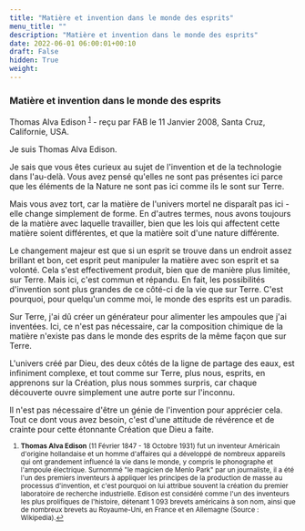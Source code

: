 ```yaml
---
title: "Matière et invention dans le monde des esprits"
menu_title: ""
description: "Matière et invention dans le monde des esprits"
date: 2022-06-01 06:00:01+00:10
draft: False
hidden: True
weight:
---
```

### Matière et invention dans le monde des esprits

Thomas Alva Edison <sup id="a1">[1](#f1)</sup> - reçu par FAB le 11 Janvier 2008, Santa Cruz, Californie, USA.

Je suis Thomas Alva Edison.

Je sais que vous êtes curieux au sujet de l'invention et de la technologie dans l'au-delà. Vous avez pensé qu'elles ne sont pas présentes ici parce que les éléments de la Nature ne sont pas ici comme ils le sont sur Terre.

Mais vous avez tort, car la matière de l'univers mortel ne disparaît pas ici - elle change simplement de forme. En d'autres termes, nous avons toujours de la matière avec laquelle travailler, bien que les lois qui affectent cette matière soient différentes, et que la matière soit d'une nature différente.

Le changement majeur est que si un esprit se trouve dans un endroit assez brillant et bon, cet esprit peut manipuler la matière avec son esprit et sa volonté. Cela s'est effectivement produit, bien que de manière plus limitée, sur Terre. Mais ici, c'est commun et répandu. En fait, les possibilités d'invention sont plus grandes de ce côté-ci de la vie que sur Terre. C'est pourquoi, pour quelqu'un comme moi, le monde des esprits est un paradis.

Sur Terre, j'ai dû créer un générateur pour alimenter les ampoules que j'ai inventées. Ici, ce n'est pas nécessaire, car la composition chimique de la matière n'existe pas dans le monde des esprits de la même façon que sur Terre.

L'univers créé par Dieu, des deux côtés de la ligne de partage des eaux, est infiniment complexe, et tout comme sur Terre, plus nous, esprits, en apprenons sur la Création, plus nous sommes surpris, car chaque découverte ouvre simplement une autre porte sur l'inconnu.

Il n'est pas nécessaire d'être un génie de l'invention pour apprécier cela. Tout ce dont vous avez besoin, c'est d'une attitude de révérence et de crainte pour cette étonnante Création que Dieu a faite.
<small>

1. <large id="f1"> **Thomas Alva Edison** (11 Février 1847 - 18 Octobre 1931) fut un inventeur Américain d'origine hollandaise et un homme d'affaires qui a développé de nombreux appareils qui ont grandement influencé la vie dans le monde, y compris le phonographe et l'ampoule électrique. Surnommé "le magicien de Menlo Park" par un journaliste, il a été l'un des premiers inventeurs à appliquer les principes de la production de masse au processus d'invention, et c'est pourquoi on lui attribue souvent la création du premier laboratoire de recherche industrielle. Edison est considéré comme l'un des inventeurs les plus prolifiques de l'histoire, détenant 1 093 brevets américains à son nom, ainsi que de nombreux brevets au Royaume-Uni, en France et en Allemagne (Source : Wikipedia).[↩](#a1)
